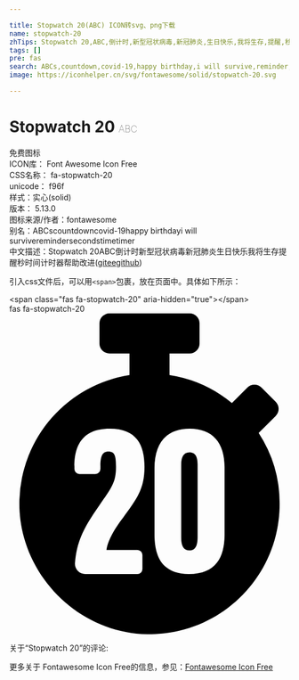 ```yaml
---

title: Stopwatch 20(ABC) ICON转svg、png下载
name: stopwatch-20
zhTips: Stopwatch 20,ABC,倒计时,新型冠状病毒,新冠肺炎,生日快乐,我将生存,提醒,秒,时间,计时器
tags: []
pre: fas
search: ABCs,countdown,covid-19,happy birthday,i will survive,reminder,seconds,time,timer
image: https://iconhelper.cn/svg/fontawesome/solid/stopwatch-20.svg

---
```


# Stopwatch 20  <small style="font-size: 60%;font-weight: 100">ABC</small>


<div class="detail-page">
<p>
<span><span class="badge-success badge">免费图标</span> </span>
<br/>
<span>
ICON库：
<span class="badge-secondary badge">Font Awesome Icon Free</span> 
</span>
<br/>
<span>
CSS名称：
<span class="badge-secondary badge">fa-stopwatch-20</span> 
</span>
<br/>
<span>
unicode：
<span class="badge-secondary badge">f96f</span> 
<copy-btn content='f96f' btn-title=""></copy-btn>
<copy-btn :content='String.fromCodePoint(parseInt("f96f", 16))' btn-title="复制U"></copy-btn>
</span><br/><span>样式：<span class="badge-light badge">实心(solid)</span></span>
<br/>
<span>
版本：
<span class="badge-secondary badge">5.13.0</span> 
</span>
<br/>
<span>图标来源/作者：<span class="badge-light badge">fontawesome</span></span> 
<br/>
<span>别名：<span class="badge-light badge">ABCs</span><span class="badge-light badge">countdown</span><span class="badge-light badge">covid-19</span><span class="badge-light badge">happy birthday</span><span class="badge-light badge">i will survive</span><span class="badge-light badge">reminder</span><span class="badge-light badge">seconds</span><span class="badge-light badge">time</span><span class="badge-light badge">timer</span></span><br/><span class="zh-detail">中文描述：<span class="badge-primary badge">Stopwatch 20</span><span class="badge-primary badge">ABC</span><span class="badge-primary badge">倒计时</span><span class="badge-primary badge">新型冠状病毒</span><span class="badge-primary badge">新冠肺炎</span><span class="badge-primary badge">生日快乐</span><span class="badge-primary badge">我将生存</span><span class="badge-primary badge">提醒</span><span class="badge-primary badge">秒</span><span class="badge-primary badge">时间</span><span class="badge-primary badge">计时器</span><span class="help-link"><span>帮助改进</span>(<a href="https://gitee.com/liuwave/icon-helper/edit/master/json/fontawesome/solid/stopwatch-20.json" target="_blank" rel="noopener noreferrer">gitee</a><a href="https://github.com/liuwave/icon-helper/edit/master/json/fontawesome/solid/stopwatch-20.json" target="_blank" rel="noopener noreferrer">github</a></span>)</span><br/>
</p>
</div>
<div class="alert alert-dark">
  <i class="fas fa-stopwatch-20 fa-xs"></i>
  <i class="fas fa-stopwatch-20 fa-sm"></i>
  <i class="fas fa-stopwatch-20 fa-lg"></i>
  <i class="fas fa-stopwatch-20 fa-2x"></i>
  <i class="fas fa-stopwatch-20 fa-3x"></i>
  <i class="fas fa-stopwatch-20 fa-5x"></i>
  <i class="fas fa-stopwatch-20 fa-7x"></i>
</div>
<div>
  <p>引入css文件后，可以用<code>&lt;span&gt;</code>包裹，放在页面中。具体如下所示：    
  </p>
  <div class="alert alert-primary" style="font-size: 14px">
    &lt;span class="fas fa-stopwatch-20" aria-hidden="true"&gt;&lt;/span&gt;
    <copy-btn content='<span class="fas fa-stopwatch-20" aria-hidden="true"></span>'></copy-btn>
  </div>
  <div class="alert alert-secondary">
    <i class="fas fa-stopwatch-20"
    style="font-size: 24px"
    aria-hidden="true"></i> fas fa-stopwatch-20
    <copy-btn content="fas fa-stopwatch-20" btn-title="复制图标名称"></copy-btn>
  </div>
</div>
<div id="svg" class="svg-wrap">
<svg xmlns="http://www.w3.org/2000/svg" viewBox="0 0 448 512"><path d="M398.5,190.91l.59-.61,26.59-26.58a16,16,0,0,0,0-22.63L403,118.41a16,16,0,0,0-22.63,0l-24.68,24.68A206.68,206.68,0,0,0,256,98.5V64h32a16,16,0,0,0,16-16V16A16,16,0,0,0,288,0H160a16.05,16.05,0,0,0-16,16V48a16.05,16.05,0,0,0,16,16h32V98.5A207.92,207.92,0,0,0,16.09,297.57C12.64,411.5,106.76,510.22,220.72,512,337.13,513.77,432,420,432,304A206,206,0,0,0,398.5,190.91ZM204.37,377.55a8.2,8.2,0,0,1,8.32,8.07v22.31a8.2,8.2,0,0,1-8.32,8.07H121.52a16.46,16.46,0,0,1-16.61-17.62c2.78-35.22,14.67-57.41,38.45-91.37,20.42-29.19,27.1-37.32,27.1-62.34,0-16.92-1.79-24.27-12.21-24.27-9.39,0-12.69,7.4-12.69,22.68v5.23a8.2,8.2,0,0,1-8.33,8.07h-24.9a8.2,8.2,0,0,1-8.33-8.07v-4.07c0-27.3,8.48-60.24,56.43-60.24,43,0,55.57,25.85,55.57,61,0,35.58-12.44,51.21-34.35,81.31-11.56,15-24.61,35.57-26.41,51.2ZM344,352.32c0,35.16-12.3,63.68-57.23,63.68C243.19,416,232,386.48,232,352.55V247.22c0-40.73,19.58-63.22,56.2-63.22C325,184,344,206.64,344,245.3ZM287.87,221.73c-9.41,0-13.23,7.5-13.23,20V357.68c0,13.11,3.59,20.59,13.23,20.59s13-8,13-21.27V241.06C300.89,229.79,297.88,221.73,287.87,221.73Z"/></svg>
</div>
<detail full-name='fa-stopwatch-20'></detail>
<div>
<p>关于“Stopwatch 20”的评论:</p>
</div>
<Vssue title="关于“Stopwatch 20”的评论" ></Vssue>    
<div><p>更多关于  Fontawesome Icon Free的信息，参见：<a target="_blank" href="https://iconhelper.cn/fontawesome.html">Fontawesome Icon Free</a>
</p></div>
